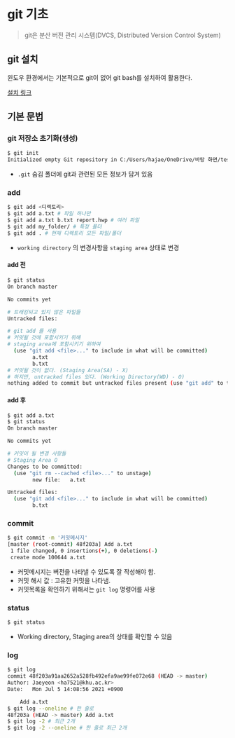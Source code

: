 # git 기초

> git은 분산 버전 관리 시스템(DVCS, Distributed Version Control System)

## git 설치

윈도우 환경에서는 기본적으로 git이 없어 git bash를 설치하여 활용한다.

[설치 링크](https://git-scm.com/download/win)

## 기본 문법

### git 저장소 초기화(생성)

```bash
$ git init
Initialized empty Git repository in C:/Users/hajae/OneDrive/바탕 화면/test/.git/(master)$
```

* `.git` 숨김 폴더에 git과 관련된 모든 정보가 담겨 있음

### add

```bash
$ git add <디렉토리>
$ git add a.txt # 파일 하나만
$ git add a.txt b.txt report.hwp # 여러 파일
$ git add my_folder/ # 특정 폴더
$ git add . # 현재 디렉토리 모든 파일/폴더
```

* `working directory` 의 변경사항을 `staging area` 상태로 변경

####  add 전

```bash
$ git status
On branch master

No commits yet

# 트래킹되고 있지 않은 파일들
Untracked files:

# git add 를 사용
# 커밋될 것에 포함시키기 위해
# staging area에 포함시키기 위하여
  (use "git add <file>..." to include in what will be committed)
        a.txt
        b.txt
# 커밋될 것이 없다. (Staging Area(SA) - X)
# 하지만, untracked files 있다. (Working Directory(WD) - O)
nothing added to commit but untracked files present (use "git add" to track)
```

#### add 후

```bash
$ git add a.txt
$ git status
On branch master

No commits yet

# 커밋이 될 변경 사항들
# Staging Area O
Changes to be committed:
  (use "git rm --cached <file>..." to unstage)
        new file:   a.txt

Untracked files:
  (use "git add <file>..." to include in what will be committed)
        b.txt

```

### commit

```bash
$ git commit -m '커밋메시지'
[master (root-commit) 48f203a] Add a.txt
 1 file changed, 0 insertions(+), 0 deletions(-)
 create mode 100644 a.txt
```

* 커밋메시지는 버전을 나타낼 수 있도록 잘 작성해야 함.
* 커밋 해시 값 : 고유한 커밋을 나타냄.
* 커밋목록을 확인하기 위해서는 `git log` 명령어를 사용

### status

```bash
$ git status
```

* Working directory, Staging area의 상태를 확인할 수 있음

### log

```bash
$ git log
commit 48f203a91aa2652a528fb492efa9ae99fe072e68 (HEAD -> master)
Author: Jaeyeon <ha7521@khu.ac.kr>
Date:   Mon Jul 5 14:08:56 2021 +0900

    Add a.txt
$ git log --oneline # 한 줄로
48f203a (HEAD -> master) Add a.txt
$ git log -2 # 최근 2개
$ git log -2 --oneline # 한 줄로 최근 2개
```

